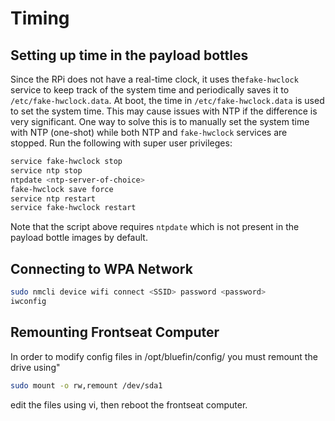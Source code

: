 # Timing

## Setting up time in the payload bottles

Since the RPi does not have a real-time clock, it uses the`fake-hwclock` service to keep track of the system time and periodically saves it to `/etc/fake-hwclock.data`. At boot, the time in `/etc/fake-hwclock.data` is used to set the system time. This may cause issues with NTP if the difference is very significant. One way to solve this is to manually set the system time with NTP (one-shot) while both NTP and `fake-hwclock` services are stopped. Run the following with super user privileges: 

```sh
service fake-hwclock stop
service ntp stop
ntpdate <ntp-server-of-choice>
fake-hwclock save force
service ntp restart
service fake-hwclock restart
```
Note that the script above requires `ntpdate` which is not present in the payload bottle images by default.

## Connecting to WPA Network

```sh
sudo nmcli device wifi connect <SSID> password <password>
iwconfig
```

## Remounting Frontseat Computer

In order to modify config files in /opt/bluefin/config/ you must remount the drive using"

```sh
sudo mount -o rw,remount /dev/sda1
```

edit the files using vi, then reboot the frontseat computer.
